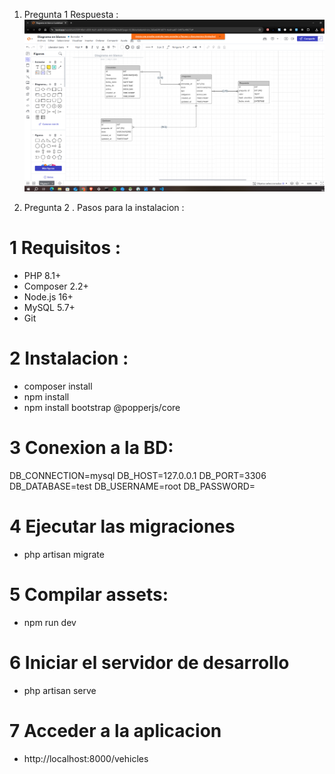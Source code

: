1. Pregunta 1
Respuesta : ![alt text](image.png)

2. Pregunta 2 
. Pasos para la instalacion : 

# 1 Requisitos :
- PHP 8.1+
- Composer 2.2+
- Node.js 16+
- MySQL 5.7+
- Git
# 2 Instalacion :
- composer install
- npm install
- npm install bootstrap @popperjs/core

# 3 Conexion a la BD:
DB_CONNECTION=mysql
DB_HOST=127.0.0.1
DB_PORT=3306
DB_DATABASE=test
DB_USERNAME=root
DB_PASSWORD=

# 4 Ejecutar las migraciones
- php artisan migrate

# 5 Compilar assets:
- npm run dev

# 6 Iniciar el servidor de desarrollo
- php artisan serve

# 7 Acceder a la aplicacion
- http://localhost:8000/vehicles


